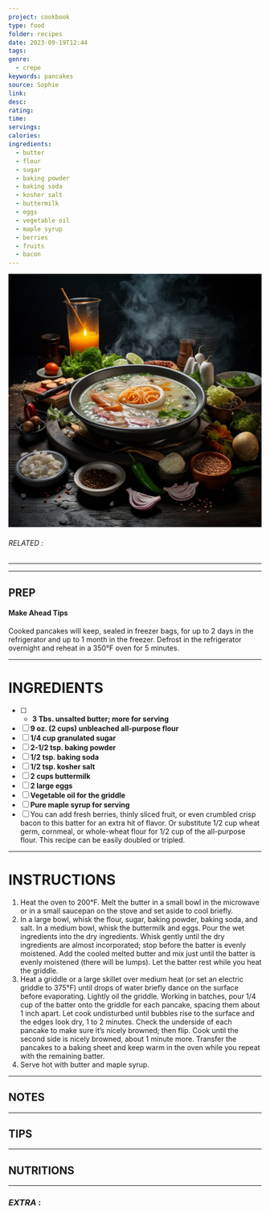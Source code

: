 ```yaml
---
project: cookbook
type: food
folder: recipes
date: 2023-09-19T12:44
tags: 
genre:
  - crepe
keywords: pancakes
source: Sophie
link: 
desc: 
rating: 
time: 
servings: 
calories: 
ingredients:
  - butter
  - flour
  - sugar
  - baking powder
  - baking soda
  - kosher salt
  - buttermilk
  - eggs
  - vegetable oil
  - maple syrup
  - berries
  - fruits
  - bacon
---
```


![IMAGE](_default.png)

###### *RELATED* : 
---


---
## PREP

#### Make Ahead Tips

Cooked pancakes will keep, sealed in freezer bags, for up to 2 days in the refrigerator and up to 1 month in the freezer. Defrost in the refrigerator overnight and reheat in a 350°F oven for 5 minutes.

---
# INGREDIENTS

- [ ] - **3 Tbs. unsalted butter; more for serving**
- [ ] **9 oz. (2 cups) unbleached all-purpose flour**
- [ ] **1/4 cup granulated sugar**
- [ ] **2-1/2 tsp. baking powder**
- [ ] **1/2 tsp. baking soda**
- [ ] **1/2 tsp. kosher salt**
- [ ] **2 cups buttermilk**
- [ ] **2 large eggs**
- [ ] **Vegetable oil for the griddle**
- [ ] **Pure maple syrup for serving**
- [ ] You can add fresh berries, thinly sliced fruit, or even crumbled crisp bacon to this batter for an extra hit of flavor. Or substitute 1/2 cup wheat germ, cornmeal, or whole-wheat flour for 1/2 cup of the all-purpose flour. This recipe can be easily doubled or tripled.

---
# INSTRUCTIONS

1. Heat the oven to 200°F. Melt the butter in a small bowl in the microwave or in a small saucepan on the stove and set aside to cool briefly.
2. In a large bowl, whisk the flour, sugar, baking powder, baking soda, and salt. In a medium bowl, whisk the buttermilk and eggs. Pour the wet ingredients into the dry ingredients. Whisk gently until the dry ingredients are almost incorporated; stop before the batter is evenly moistened. Add the cooled melted butter and mix just until the batter is evenly moistened (there will be lumps). Let the batter rest while you heat the griddle.
3. Heat a griddle or a large skillet over medium heat (or set an electric griddle to 375°F) until drops of water briefly dance on the surface before evaporating. Lightly oil the griddle. Working in batches, pour 1/4 cup of the batter onto the griddle for each pancake, spacing them about 1 inch apart. Let cook undisturbed until bubbles rise to the surface and the edges look dry, 1 to 2 minutes. Check the underside of each pancake to make sure it’s nicely browned; then flip. Cook until the second side is nicely browned, about 1 minute more. Transfer the pancakes to a baking sheet and keep warm in the oven while you repeat with the remaining batter.
4. Serve hot with butter and maple syrup.

---
## NOTES



---
## TIPS



---
## NUTRITIONS



---
### *EXTRA* :



